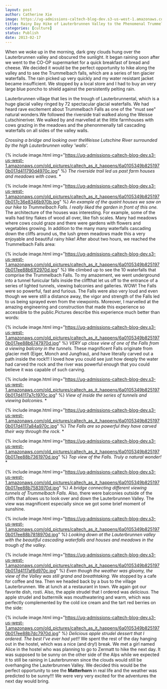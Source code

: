 ```yaml
---
layout: post
author: Catherine Xie
image: https://ug-admissions-caltech-blog-dev.s3-us-west-1.amazonaws.com/old_pictures/caltech_as_it_happens/6a0105349b8251970b017c36e8321a970b.jpg
title: Rainy Day Hike of Lauterbrunnen Valley to the Phenomenal Trummelbach Falls
categories: [culture]
status: Publish
date: 2013-02-17
---
```


When we woke up in the morning, dark grey clouds hung over the Lauterbrunnen valley and obscured the sunlight. It began raining soon after we went to the CO-OP supermarket for a quick breakfast of bread and cheese. We decided it would be the perfect opportunity to hike along the valley and to see the Trummelbach falls, which are a series of ten glacier waterfalls. The rain picked up very quickly and my water resistant
jacket became insufficient. We stopped by a local store and I had to buy an very large blue
poncho to shield against the persistently pelting rain.

Lauterbrunnen village that lies in the trough of Lauterbrunnental, which is a huge glacial valley ringed by 72 spectacular glacial waterfalls. We had heard rave excitement about Trummelbach Falls as one of the "must see" natural wonders.We followed the riverside trail walked along the Weisse Lutschineriver. We walked by and marvelled at the little farmhouses with cows grazing in the meadows and the phenonmenally tall cascading waterfalls on all sides of the valley walls.

*Crossing a bridge and looking over theWeisse Lutschine River surrounded by the high Lauterbrunnen valley 'walls'.*


{% include image.html img="https://ug-admissions-caltech-blog-dev.s3-us-west-1.amazonaws.com/old_pictures/caltech_as_it_happens/6a0105349b8251970b017d411790d4970c.jpg" %}
*The riverside trail led us past farm houses and meadows with cows.*
*

{% include image.html img="https://ug-admissions-caltech-blog-dev.s3-us-west-1.amazonaws.com/old_pictures/caltech_as_it_happens/6a0105349b8251970b017c36e8346b970b.jpg" %}
*An example of the quaint houses we saw on our hike to Trummelbach Falls. I really liked the garden in front of this one.*
The architecture of the houses was
interesting. For example, some of the walls had tiny flakes of wood all over,
like fish scales. Many had meadows where cows could graze and there were gardens with flowers and vegetables growing. In addition to the many many waterfalls cascading down the cliffs around us, the lush green meadows made this a very enjoyable and beautiful rainy hike!
 After about two hours, we reached the Trummelbach Falls area:


{% include image.html img="https://ug-admissions-caltech-blog-dev.s3-us-west-1.amazonaws.com/old_pictures/caltech_as_it_happens/6a0105349b8251970b017ee88b61f2970d.jpg" %}
We climbed up to see the 10 waterfalls that comprise the Trummelbach Falls. To my amazement, we went underground into a tunnel funicular falls inside the cliffthat let us off to the entrance of a series of lighted tunnels, viewing balconies and galleries. WOW! The Falls were so powerful, fast and furious. The Falls were also very loud and even though we were still a distance away, the vigor and strength of the Falls led to us being sprayed even from the viewpoints. Moreover, I marvelled at the amazing engineering and construction that made this experience so accessible to the public.Pictures describe this experience much better than words:


{% include image.html img="https://ug-admissions-caltech-blog-dev.s3-us-west-1.amazonaws.com/old_pictures/caltech_as_it_happens/6a0105349b8251970b017ee88b6747970d.jpg" %}
*VERY up close view of one of the Falls from a viewing balcony in the tunnels.*
These magnificent Falls originate from glacier melt (Eiger, Monch and Jungfrau),
and have literally carved out a path inside the rock!!! I loved how you could see just how
deeply the water had carved the rock and the river was powerful enough that you
could believe it was capable of such carving.


{% include image.html img="https://ug-admissions-caltech-blog-dev.s3-us-west-1.amazonaws.com/old_pictures/caltech_as_it_happens/6a0105349b8251970b017d4117a7c1970c.jpg" %}
*View of inside the series of tunnels and viewing balconies.*
*

{% include image.html img="https://ug-admissions-caltech-blog-dev.s3-us-west-1.amazonaws.com/old_pictures/caltech_as_it_happens/6a0105349b8251970b017d4117a84a970c.jpg" %}
*The Falls are so powerful they have carved their way through the rock.*
*

{% include image.html img="https://ug-admissions-caltech-blog-dev.s3-us-west-1.amazonaws.com/old_pictures/caltech_as_it_happens/6a0105349b8251970b017ee88b7361970d.jpg" %}
*Top view of the Falls. Truly a natural wonder!*
*

{% include image.html img="https://ug-admissions-caltech-blog-dev.s3-us-west-1.amazonaws.com/old_pictures/caltech_as_it_happens/6a0105349b8251970b017ee88b7583970d.jpg" %}
*A bridge connecting different viewing tunnels of Trummelbach Falls.*
Also, there were balconies outside of the cliffs that allows us to look over and down the Lauterbrunnen Valley. The view was magnificent especially since we got some brief moment of sunshine.


{% include image.html img="https://ug-admissions-caltech-blog-dev.s3-us-west-1.amazonaws.com/old_pictures/caltech_as_it_happens/6a0105349b8251970b017ee88b7818970d.jpg" %}
*Looking down at the Lauterbrunnen valley with the beautiful cascading waterfalls and houses and meadows in the trough of the valley.*


{% include image.html img="https://ug-admissions-caltech-blog-dev.s3-us-west-1.amazonaws.com/old_pictures/caltech_as_it_happens/6a0105349b8251970b017d4117af6d970c.jpg" %}
*Even though the weather was gloomy, the view of the Valley was still grand and breathtaking.*
We stopped by a cafe for coffee and tea. Then we headed back by a bus to the village Lauterbrunnen. We at lunch at a restaurant in town. We again got our favorite dish, rosti. Also, the apple strudel that I ordered was *delicious*. The apple strudel and buttermilk was mouthwatering and warm, which was perfectly complemented by the cold ice cream and the tart red berries on the side:


{% include image.html img="https://ug-admissions-caltech-blog-dev.s3-us-west-1.amazonaws.com/old_pictures/caltech_as_it_happens/6a0105349b8251970b017ee88b7dc7970d.jpg" %}
*Delicious apple strudel dessert that I ordered. The best I've ever had yet!!*
We
spent the rest of the day hanging out in the hostel, which was a nice (and dry!) break. We met a girl named Alice in the hostel who was planning to go to Zermatt to hike the next day. It was supposed to be sunny on the other side of the Alps while we expected it to still be
raining in Lauterbrunnen since the clouds would still be overhanging the Lauterbrunnen Valley. We decided this would be the perfect opportunity to see the **Matterhorn** in real life and the weather was predicted to be sunny!!! We were very very excited for the adventures the next day would bring.

